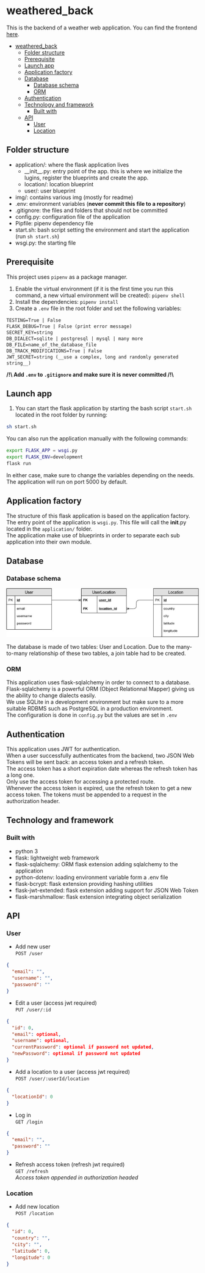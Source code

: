 # weathered_back

This is the backend of a weather web application. You can find the frontend [here](https://github.com/romain-ngo/weathered_front).

- [weathered_back](#weatheredback)
  - [Folder structure](#folder-structure)
  - [Prerequisite](#prerequisite)
  - [Launch app](#launch-app)
  - [Application factory](#application-factory)
  - [Database](#database)
    - [Database schema](#database-schema)
    - [ORM](#orm)
  - [Authentication](#authentication)
  - [Technology and framework](#technology-and-framework)
    - [Built with](#built-with)
  - [API](#api)
    - [User](#user)
    - [Location](#location)

## Folder structure

* application/: where the flask application lives
  * \_\_init\_\_.py: entry point of the app. this is where we initialize the lugins, register the blueprints and create the app.
  * location/: location blueprint
  * user/: user blueprint
* img/: contains various img (mostly for readme)
* .env: environment variables (__never commit this file to a repository__)
* .gitignore: the files and folders that should not be committed
* config.py: configuration file of the application
* Pipfile: pipenv dependency file
* start.sh: bash script setting the environment and start the application (run `sh start.sh`)
* wsgi.py: the starting file

## Prerequisite 
This project uses `pipenv` as a package manager.

1. Enable the virtual environment (if it is the first time you run this command, a new virtual environment will be created): `pipenv shell`
2. Install the dependencies: `pipenv install`
3. Create a `.env` file in the root folder and set the following variables: 

```.env
TESTING=True | False 
FLASK_DEBUG=True | False (print error message)
SECRET_KEY=string
DB_DIALECT=sqlite | postgresql | mysql | many more
DB_FILE=name_of_the_database_file
DB_TRACK_MODIFICATIONS=True | False
JWT_SECRET=string (__use a complex, long and randomly generated string__)
```
**/!\\ Add `.env` to `.gitignore` and make sure it is never committed /!\\**

## Launch app
1. You can start the flask application by starting the bash script `start.sh` located in the root folder by running:

```bash
sh start.sh
```

You can also run the application manually with the following commands:

```bash
export FLASK_APP = wsgi.py
export FLASK_ENV=development
flask run
```

In either case, make sure to change the variables depending on the needs.
The application will run on port 5000 by default.

## Application factory

The structure of this flask application is based on the application factory.  
The entry point of the application is `wsgi.py`. This file will call the __init__.py located in the `application/` folder.  
The application make use of blueprints in order to separate each sub application into their own module.

## Database

### Database schema
![db_schema](img/weathered_db.jpg)  

The database is made of two tables: User and Location. Due to the many-to-many relationship of these two tables, a join table had to be created.  

### ORM
This application uses flask-sqlalchemy in order to connect to a database.  
Flask-sqlalchemy is a powerful ORM (Object Relationnal Mapper) giving us the ability to change dialects easily.  
We use SQLite in a development environment but make sure to a more suitable RDBMS such as PostgreSQL in a production environment.  
The configuration is done in `config.py` but the values are set in `.env`

## Authentication

This application uses JWT for authentication.  
When a user successfully authenticates from the backend, two JSON Web Tokens will be sent back: an access token and a refresh token.  
The access token has a short expiration date whereas the refresh token has a long one.  
Only use the access token for accessing a protected route.  
Whenever the access token is expired, use the refresh token to get a new access token.
The tokens must be appended to a request in the authorization header.

## Technology and framework
### Built with
* python 3
* flask: lightweight web framework
* flask-sqlalchemy: ORM flask extension adding sqlalchemy to the application
* python-dotenv: loading environment variable form a .env file
* flask-bcrypt: flask extension providing hashing utilities
* flask-jwt-extended: flask extension adding support for JSON Web Token
* flask-marshmallow: flask extension integrating object serialization


## API 

### User

* Add new user  
`POST /user`
```json
{
  "email": "",
  "username": "",
  "password": ""
}
```

* Edit a user (access jwt required)  
`PUT /user/:id`
```json
{
  "id": 0,
  "email": optional,
  "username": optional,
  "currentPassword": optional if password not updated,
  "newPassword": optional if password not updated
}
```

* Add a location to a user (access jwt required)  
`POST /user/:userId/location`
```json
{
  "locationId": 0
}
```

* Log in  
`GET /login`
```json
{
  "email": "",
  "password": ""
}
```

* Refresh access token (refresh jwt required)  
`GET /refresh`  
*Access token appended in authorization headed*

### Location

* Add new location  
`POST /location`
```json
{
  "id": 0,
  "country": "",
  "city": "",
  "latitude": 0,
  "longitude": 0
}
```